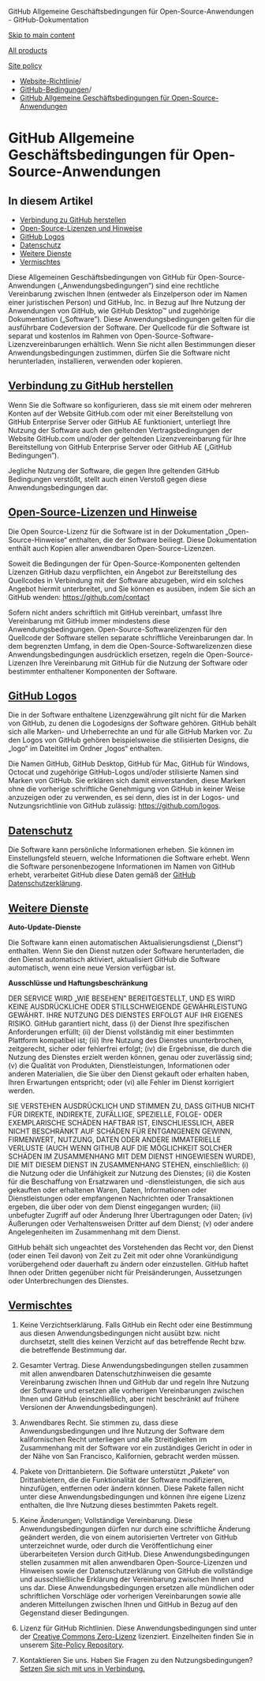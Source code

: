 GitHub Allgemeine Geschäftsbedingungen für Open-Source-Anwendungen - GitHub-Dokumentation

[Skip to main content](#main-content)

[All products](/de)

[Site policy](/site-policy)

* [Website-Richtlinie](/de/site-policy)/
* [GitHub-Bedingungen](/de/site-policy/github-terms)/
* [GitHub Allgemeine Geschäftsbedingungen für Open-Source-Anwendungen](/de/site-policy/github-terms/github-open-source-applications-terms-and-conditions)

GitHub Allgemeine Geschäftsbedingungen für Open-Source-Anwendungen
==========

In diesem Artikel
----------

* [Verbindung zu GitHub herstellen](#connecting-to-github)
* [Open-Source-Lizenzen und Hinweise](#open-source-licenses-and-notices)
* [GitHub Logos](#githubs-logos)
* [Datenschutz](#privacy)
* [Weitere Dienste](#additional-services)
* [Vermischtes](#miscellanea)

Diese Allgemeinen Geschäftsbedingungen von GitHub für Open-Source-Anwendungen („Anwendungsbedingungen“) sind eine rechtliche Vereinbarung zwischen Ihnen (entweder als Einzelperson oder im Namen einer juristischen Person) und GitHub, Inc. in Bezug auf Ihre Nutzung der Anwendungen von GitHub, wie GitHub Desktop™ und zugehörige Dokumentation („Software”). Diese Anwendungsbedingungen gelten für die ausführbare Codeversion der Software. Der Quellcode für die Software ist separat und kostenlos im Rahmen von Open-Source-Software-Lizenzvereinbarungen erhältlich. Wenn Sie nicht allen Bestimmungen dieser Anwendungsbedingungen zustimmen, dürfen Sie die Software nicht herunterladen, installieren, verwenden oder kopieren.

[Verbindung zu GitHub herstellen](#connecting-to-github)
----------

Wenn Sie die Software so konfigurieren, dass sie mit einem oder mehreren Konten auf der Website GitHub.com oder mit einer Bereitstellung von GitHub Enterprise Server oder GitHub AE funktioniert, unterliegt Ihre Nutzung der Software auch den geltenden Vertragsbedingungen der Website GitHub.com und/oder der geltenden Lizenzvereinbarung für Ihre Bereitstellung von GitHub Enterprise Server oder GitHub AE („GitHub Bedingungen”).

Jegliche Nutzung der Software, die gegen Ihre geltenden GitHub Bedingungen verstößt, stellt auch einen Verstoß gegen diese Anwendungsbedingungen dar.

[Open-Source-Lizenzen und Hinweise](#open-source-licenses-and-notices)
----------

Die Open Source-Lizenz für die Software ist in der Dokumentation „Open-Source-Hinweise“ enthalten, die der Software beiliegt. Diese Dokumentation enthält auch Kopien aller anwendbaren Open-Source-Lizenzen.

Soweit die Bedingungen der für Open-Source-Komponenten geltenden Lizenzen GitHub dazu verpflichten, ein Angebot zur Bereitstellung des Quellcodes in Verbindung mit der Software abzugeben, wird ein solches Angebot hiermit unterbreitet, und Sie können es ausüben, indem Sie sich an GitHub wenden: <https://github.com/contact>

Sofern nicht anders schriftlich mit GitHub vereinbart, umfasst Ihre Vereinbarung mit GitHub immer mindestens diese Anwendungsbedingungen. Open-Source-Softwarelizenzen für den Quellcode der Software stellen separate schriftliche Vereinbarungen dar. In dem begrenzten Umfang, in dem die Open-Source-Softwarelizenzen diese Anwendungsbedingungen ausdrücklich ersetzen, regeln die Open-Source-Lizenzen Ihre Vereinbarung mit GitHub für die Nutzung der Software oder bestimmter enthaltener Komponenten der Software.

[GitHub Logos](#githubs-logos)
----------

Die in der Software enthaltene Lizenzgewährung gilt nicht für die Marken von GitHub, zu denen die Logodesigns der Software gehören. GitHub behält sich alle Marken- und Urheberrechte an und für alle GitHub Marken vor. Zu den Logos von GitHub gehören beispielsweise die stilisierten Designs, die „logo“ im Dateititel im Ordner „logos“ enthalten.

Die Namen GitHub, GitHub Desktop, GitHub für Mac, GitHub für Windows, Octocat und zugehörige GitHub-Logos und/oder stilisierte Namen sind Marken von GitHub. Sie erklären sich damit einverstanden, diese Marken ohne die vorherige schriftliche Genehmigung von GitHub in keiner Weise anzuzeigen oder zu verwenden, es sei denn, dies ist in der Logos- und Nutzungsrichtlinie von GitHub zulässig: <https://github.com/logos>.

[Datenschutz](#privacy)
----------

Die Software kann persönliche Informationen erheben. Sie können im Einstellungsfeld steuern, welche Informationen die Software erhebt. Wenn die Software personenbezogene Informationen im Namen von GitHub erhebt, verarbeitet GitHub diese Daten gemäß der [GitHub Datenschutzerklärung](/de/site-policy/privacy-policies/github-privacy-statement).

[Weitere Dienste](#additional-services)
----------

**Auto-Update-Dienste**

Die Software kann einen automatischen Aktualisierungsdienst („Dienst“) enthalten. Wenn Sie den Dienst nutzen oder Software herunterladen, die den Dienst automatisch aktiviert, aktualisiert GitHub die Software automatisch, wenn eine neue Version verfügbar ist.

**Ausschlüsse und Haftungsbeschränkung**

DER SERVICE WIRD „WIE BESEHEN” BEREITGESTELLT, UND ES WIRD KEINE AUSDRÜCKLICHE ODER STILLSCHWEIGENDE GEWÄHRLEISTUNG GEWÄHRT. IHRE NUTZUNG DES DIENSTES ERFOLGT AUF IHR EIGENES RISIKO. GitHub garantiert nicht, dass (i) der Dienst Ihre spezifischen Anforderungen erfüllt; (ii) der Dienst vollständig mit einer bestimmten Plattform kompatibel ist; (iii) Ihre Nutzung des Dienstes ununterbrochen, zeitgerecht, sicher oder fehlerfrei erfolgt; (iv) die Ergebnisse, die durch die Nutzung des Dienstes erzielt werden können, genau oder zuverlässig sind; (v) die Qualität von Produkten, Dienstleistungen, Informationen oder anderen Materialien, die Sie über den Dienst gekauft oder erhalten haben, Ihren Erwartungen entspricht; oder (vi) alle Fehler im Dienst korrigiert werden.

SIE VERSTEHEN AUSDRÜCKLICH UND STIMMEN ZU, DASS GITHUB NICHT FÜR DIREKTE, INDIREKTE, ZUFÄLLIGE, SPEZIELLE, FOLGE- ODER EXEMPLARISCHE SCHÄDEN HAFTBAR IST, EINSCHLIESSLICH, ABER NICHT BESCHRÄNKT AUF SCHÄDEN FÜR ENTGANGENEN GEWINN, FIRMENWERT, NUTZUNG, DATEN ODER ANDERE IMMATERIELLE VERLUSTE (AUCH WENN GITHUB AUF DIE MÖGLICHKEIT SOLCHER SCHÄDEN IM ZUSAMMENHANG MIT DEM DIENST HINGEWIESEN WURDE), DIE MIT DIESEM DIENST IN ZUSAMMENHANG STEHEN, einschließlich: (i) die Nutzung oder die Unfähigkeit zur Nutzung des Dienstes; (ii) die Kosten für die Beschaffung von Ersatzwaren und -dienstleistungen, die sich aus gekauften oder erhaltenen Waren, Daten, Informationen oder Dienstleistungen oder empfangenen Nachrichten oder Transaktionen ergeben, die über oder von dem Dienst eingegangen wurden; (iii) unbefugter Zugriff auf oder Änderung Ihrer Übertragungen oder Daten; (iv) Äußerungen oder Verhaltensweisen Dritter auf dem Dienst; (v) oder andere Angelegenheiten im Zusammenhang mit dem Dienst.

GitHub behält sich ungeachtet des Vorstehenden das Recht vor, den Dienst (oder einen Teil davon) von Zeit zu Zeit mit oder ohne Vorankündigung vorübergehend oder dauerhaft zu ändern oder einzustellen. GitHub haftet Ihnen oder Dritten gegenüber nicht für Preisänderungen, Aussetzungen oder Unterbrechungen des Dienstes.

[Vermischtes](#miscellanea)
----------

1. Keine Verzichtserklärung. Falls GitHub ein Recht oder eine Bestimmung aus diesen Anwendungsbedingungen nicht ausübt bzw. nicht durchsetzt, stellt dies keinen Verzicht auf das betreffende Recht bzw. die betreffende Bestimmung dar.

2. Gesamter Vertrag. Diese Anwendungsbedingungen stellen zusammen mit allen anwendbaren Datenschutzhinweisen die gesamte Vereinbarung zwischen Ihnen und GitHub dar und regeln Ihre Nutzung der Software und ersetzen alle vorherigen Vereinbarungen zwischen Ihnen und GitHub (einschließlich, aber nicht beschränkt auf frühere Versionen der Anwendungsbedingungen).

3. Anwendbares Recht. Sie stimmen zu, dass diese Anwendungsbedingungen und Ihre Nutzung der Software dem kalifornischen Recht unterliegen und alle Streitigkeiten im Zusammenhang mit der Software vor ein zuständiges Gericht in oder in der Nähe von San Francisco, Kalifornien, gebracht werden müssen.

4. Pakete von Drittanbietern. Die Software unterstützt „Pakete“ von Drittanbietern, die die Funktionalität der Software modifizieren, hinzufügen, entfernen oder ändern können. Diese Pakete fallen nicht unter diese Anwendungsbedingungen und können ihre eigene Lizenz enthalten, die Ihre Nutzung dieses bestimmten Pakets regelt.

5. Keine Änderungen; Vollständige Vereinbarung. Diese Anwendungsbedingungen dürfen nur durch eine schriftliche Änderung geändert werden, die von einem autorisierten Vertreter von GitHub unterzeichnet wurde, oder durch die Veröffentlichung einer überarbeiteten Version durch GitHub. Diese Anwendungsbedingungen stellen zusammen mit allen anwendbaren Open-Source-Lizenzen und Hinweisen sowie der Datenschutzerklärung von GitHub die vollständige und ausschließliche Erklärung der Vereinbarung zwischen Ihnen und uns dar. Diese Anwendungsbedingungen ersetzen alle mündlichen oder schriftlichen Vorschläge oder vorherigen Vereinbarungen sowie alle anderen Mitteilungen zwischen Ihnen und GitHub in Bezug auf den Gegenstand dieser Bedingungen.

6. Lizenz für GitHub Richtlinien. Diese Anwendungsbedingungen sind unter der [Creative Commons Zero-Lizenz](https://creativecommons.org/publicdomain/zero/1.0/) lizenziert. Einzelheiten finden Sie in unserem [Site-Policy Repository](https://github.com/github/site-policy#license).

7. Kontaktieren Sie uns. Haben Sie Fragen zu den Nutzungsbedingungen? [Setzen Sie sich mit uns in Verbindung.](https://support.github.com/contact?tags=docs-policy)
